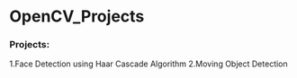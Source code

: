 # OpenCV_Projects
### Projects:
1.Face Detection using Haar Cascade Algorithm
2.Moving Object Detection